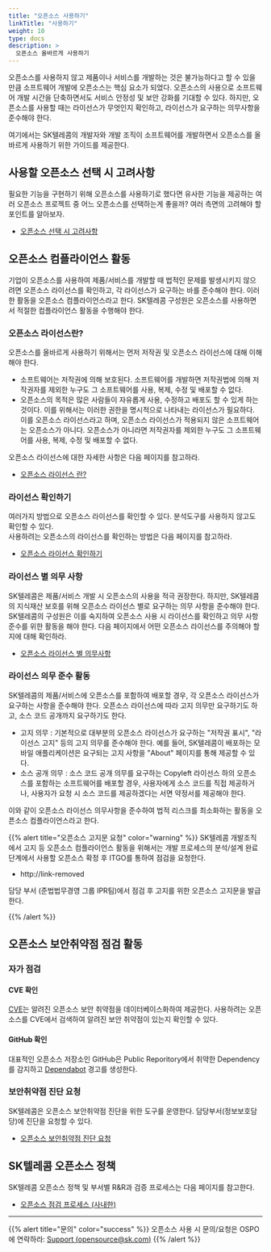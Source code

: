 ```yaml
---
title: "오픈소스 사용하기"
linkTitle: "사용하기"
weight: 10
type: docs
description: >
  오픈소스 올바르게 사용하기
---
```


오픈소스를 사용하지 않고 제품이나 서비스를 개발하는 것은 불가능하다고 할 수 있을 만큼 소프트웨어 개발에 오픈소스는 핵심 요소가 되었다. 오픈소스의 사용으로 소프트웨어 개발 시간을 단축하면서도 서비스 안정성 및 보안 강화를 기대할 수 있다. 하지만, 오픈소스를 사용할 때는 라이선스가 무엇인지 확인하고, 라이선스가 요구하는 의무사항을 준수해야 한다.

여기에서는 SK텔레콤의 개발자와 개발 조직이 소프트웨어를 개발하면서 오픈소스를 올바르게 사용하기 위한 가이드를 제공한다.

## 사용할 오픈소스 선택 시 고려사항

필요한 기능을 구현하기 위해 오픈소스를 사용하기로 했다면 유사한 기능을 제공하는 여러 오픈소스 프로젝트 중 어느 오픈소스를 선택하는게 좋을까? 여러 측면의 고려해야 할 포인트를 알아보자. 

* [오픈소스 선택 시 고려사항](/guide/use/choose)

## 오픈소스 컴플라이언스 활동
기업이 오픈소스를 사용하여 제품/서비스를 개발할 때 법적인 문제를 발생시키지 않으려면 오픈소스 라이선스를 확인하고, 각 라이선스가 요구하는 바를 준수해야 한다. 이러한 활동을 오픈소스 컴플라이언스라고 한다. SK텔레콤 구성원은 오픈소스를 사용하면서 적절한 컴플라이언스 활동을 수행해야 한다. 

### 오픈소스 라이선스란? 
오픈소스를 올바르게 사용하기 위해서는 먼저 저작권 및 오픈소스 라이선스에 대해 이해해야 한다.

* 소프트웨어는 저작권에 의해 보호된다. 소프트웨어를 개발하면 저작권법에 의해 저작권자를 제외한 누구도 그 소프트웨어를 사용, 복제, 수정 및 배포할 수 없다.
* 오픈소스의 목적은 많은 사람들이 자유롭게 사용, 수정하고 배포도 할 수 있게 하는 것이다. 이를 위해서는 이러한 권한을 명시적으로 나타내는 라이선스가 필요하다. 이를 오픈소스 라이선스라고 하며, 오픈소스 라이선스가 적용되지 않은 소프트웨어는 오픈소스가 아니다. 오픈소스가 아니라면 저작권자를 제외한 누구도 그 소프트웨어를 사용, 복제, 수정 및 배포할 수 없다.

오픈소스 라이선스에 대한 자세한 사항은 다음 페이지를 참고하라.
* [오픈소스 라이선스 란?](/guide/use/license)

### 라이선스 확인하기
여러가지 방법으로 오픈소스 라이선스를 확인할 수 있다. 분석도구를 사용하지 않고도 확인할 수 있다.  
사용하려는 오픈소스의 라이선스를 확인하는 방법은 다음 페이지를 참고하라. 
* [오픈소스 라이선스 확인하기](/guide/use/check)

### 라이선스 별 의무 사항
SK텔레콤은 제품/서비스 개발 시 오픈소스의 사용을 적극 권장한다. 하지만, SK텔레콤의 지식재산 보호를 위해 오픈소스 라이선스 별로 요구하는 의무 사항을 준수해야 한다. SK텔레콤의 구성원은 이를 숙지하여 오픈소스 사용 시 라이선스를 확인하고 의무 사항 준수를 위한 활동을 해야 한다. 다음 페이지에서 어떤 오픈소스 라이선스를 주의해야 할지에 대해 확인하라. 
* [오픈소스 라이선스 별 의무사항](/guide/use/obligation)

### 라이선스 의무 준수 활동
SK텔레콤의 제품/서비스에 오픈소스를 포함하여 배포할 경우, 각 오픈소스 라이선스가 요구하는 사항을 준수해야 한다. 오픈소스 라이선스에 따라 고지 의무만 요구하기도 하고, 소스 코드 공개까지 요구하기도 한다.

* 고지 의무 : 기본적으로 대부분의 오픈소스 라이선스가 요구하는 "저작권 표시", "라이선스 고지" 등의 고지 의무를 준수해야 한다. 예를 들어, SK텔레콤이 배포하는 모바일 애플리케이션은 요구되는 고지 사항을 "About" 페이지를 통해 제공할 수 있다.
* 소스 공개 의무 : 소스 코드 공개 의무를 요구하는 Copyleft 라이선스 하의 오픈소스를 포함하는 소프트웨어를 배포할 경우, 사용자에게 소스 코드를 직접 제공하거나, 사용자가 요청 시 소스 코드를 제공하겠다는 서면 약정서를 제공해야 한다.

이와 같이 오픈소스 라이선스 의무사항을 준수하여 법적 리스크를 최소화하는 활동을 오픈소스 컴플라이언스라고 한다.

{{% alert title="오픈소스 고지문 요청" color="warning" %}}
SK텔레콤 개발조직에서 고지 등 오픈소스 컴플라이언스 활동을 위해서는 개발 프로세스의 분석/설계 완료 단계에서 사용할 오픈소스 확정 후 ITGO를 통하여 점검을 요청한다. 

* http://link-removed

담당 부서 (준법법무경영 그룹 IPR팀)에서 점검 후 고지를 위한 오픈소스 고지문을 발급한다. 

{{% /alert %}}

## 오픈소스 보안취약점 점검 활동
### 자가 점검
#### CVE 확인
[CVE](https://cve.mitre.org/index.html)는 알려진 오픈소스 보안 취약점을 데이터베이스화하여 제공한다. 사용하려는 오픈소스를 CVE에서 검색하여 알려진 보안 취약점이 있는지 확인할 수 있다. 

#### GitHub 확인
대표적인 오픈소스 저장소인 GitHub은 Public Reporitory에서 취약한 Dependency를 감지하고 [Dependabot](https://docs.github.com/en/github/managing-security-vulnerabilities/about-alerts-for-vulnerable-dependencies#dependabot-alerts-for-vulnerable-dependencies) 경고를 생성한다. 

### 보안취약점 진단 요청
SK텔레콤은 오픈소스 보안취약점 진단을 위한 도구를 운영한다. 담당부서(정보보호담당)에 진단을 요청할 수 있다. 
* [오픈소스 보안취약점 진단 요청](http://link-removed/)

## SK텔레콤 오픈소스 정책
SK텔레콤 오픈소스 정책 및 부서별  R&R과 검증 프로세스는 다음 페이지를 참고한다.
* [오픈소스 점검 프로세스 (사내한)](https://link-removed/)


---

{{% alert title="문의" color="success" %}}
오픈소스 사용 시 문의/요청은 OSPO에 연락하라: [Support (opensource@sk.com)](https://link-removed/)
{{% /alert %}}